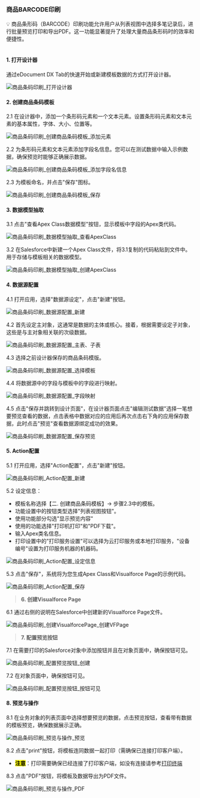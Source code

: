 <h5 id="start"></h5>

### 商品BARCODE印刷

<aside>
💡 商品条形码（BARCODE）印刷功能允许用户从列表视图中选择多笔记录后，进行批量预览打印和导出PDF。这一功能显著提升了处理大量商品条形码时的效率和便捷性。
</aside>
<br>

#### **1. 打开设计器**

通过eDocument DX Tab的快速开始或新建模板数据的方式打开设计器。

![商品条码印刷_打开设计器](../_images/zh-cn/商品条码印刷_打开设计器.png)

#### **2. 创建商品条码模板**

2.1 在设计器中，添加一个条形码元素和一个文本元素。设置条形码元素和文本元素的基本属性，字体、大小、位置等。

![商品条码印刷_创建商品条码模板_添加元素](../_images/zh-cn/商品条码印刷_创建商品条码模板_添加元素.gif)

2.2 为条形码元素和文本元素添加字段名信息。您可以在测试数据中输入示例数据，确保预览时能够正确展示数据。

![商品条码印刷_创建商品条码模板_添加字段名信息](../_images/zh-cn/商品条码印刷_创建商品条码模板_添加字段名信息.gif)

2.3 为模板命名，并点击"保存"图标。

![商品条码印刷_创建商品条码模板_保存](../_images/zh-cn/商品条码印刷_创建商品条码模板_保存.gif)

#### **3. 数据模型抽取**

3.1 点击"查看Apex Class数据模型"按钮，显示模板中字段的Apex类代码。

![商品条码印刷_数据模型抽取_查看ApexClass](../_images/zh-cn/商品条码印刷_数据模型抽取_查看ApexClass.gif)

3.2 在Salesforce中新建一个Apex Class文件，将3.1复制的代码粘贴到文件中。用于存储与模板相关的数据模型。

![商品条码印刷_数据模型抽取_创建ApexClass](../_images/zh-cn/商品条码印刷_数据模型抽取_创建ApexClass.gif)

#### **4. 数据源配置**

4.1 打开应用，选择"数据源设定"，点击"新建"按钮。

![商品条码印刷_数据源配置_新建](../_images/zh-cn/商品条码印刷_数据源配置_新建.png)

4.2 首先设定主对象，这通常是数据的主体或核心。接着，根据需要设定子对象，这些是与主对象相关联的次级数据。

![商品条码印刷_数据源配置_主表、子表](../_images/zh-cn/商品条码印刷_数据源配置_主表、子表.gif)

4.3 选择之前设计器保存的商品条码模版。

![商品条码印刷_数据源配置_选择模板](../_images/zh-cn/商品条码印刷_数据源配置_选择模板.gif)

4.4 将数据源中的字段与模板中的字段进行映射。

![商品条码印刷_数据源配置_字段映射](../_images/zh-cn/商品条码印刷_数据源配置_字段映射.gif)

4.5 点击"保存并跳转到设计页面"，在设计器页面点击"编辑测试数据"选择一笔想要预览查看的数据，点击表格中数据对应的应用后再次点击右下角的应用保存数据，此时点击"预览"查看数据源绑定成功的效果。

![商品条码印刷_数据源配置_保存预览](../_images/zh-cn/商品条码印刷_数据源配置_保存预览.gif)

#### **5. Action配置**

5.1 打开应用，选择"Action配置"，点击"新建"按钮。

![商品条码印刷_Action配置_新建](../_images/zh-cn/商品条码印刷_Action配置_新建.png)

5.2 设定信息：
- 模板名称选择【二. 创建商品条码模板】-> 步骤2.3中的模板。
- 功能设置中的按钮类型选择"列表视图按钮"。
- 使用功能部分勾选"显示预览内容"
- 使用的功能选择"打印机打印"和"PDF下载"。
- 输入Apex类名信息。
- 打印设置中的"打印服务设置"可以选择为云打印服务或本地打印服务，"设备编号"设置为打印服务机器的机器码。

![商品条码印刷_Action配置_设定信息](../_images/zh-cn/商品条码印刷_Action配置_设定信息.png)

5.3 点击"保存"，系统将为您生成Apex Class和Visualforce Page的示例代码。

![商品条码印刷_Action配置_保存](../_images/zh-cn/商品条码印刷_Action配置_保存.png)

> **6. 创建Visualforce Page**

6.1 通过右侧的说明在Salesforce中创建新的Visualforce Page文件。

![商品条码印刷_创建VisualforcePage_创建VFPage](../_images/zh-cn/商品条码印刷_创建VisualforcePage_创建VFPage.gif)

> **7. 配置预览按钮**

7.1 在需要打印的Salesforce对象中添加按钮并且在对象页面中，确保按钮可见。

![商品条码印刷_配置预览按钮_创建](../_images/zh-cn/商品条码印刷_配置预览按钮_创建.gif)

7.2 在对象页面中，确保按钮可见。

![商品条码印刷_配置预览按钮_按钮可见](../_images/zh-cn/商品条码印刷_配置预览按钮_按钮可见.png)

#### **8. 预览与操作**

8.1 在业务对象的列表页面中选择想要预览的数据，点击预览按钮，查看带有数据的模板预览，确保数据展示正确。

![商品条码印刷_预览与操作_预览](../_images/zh-cn/商品条码印刷_预览与操作_预览.gif)

8.2 点击"print"按钮，将模板连同数据一起打印（需确保已连接打印客户端）。
- <mark>**注意**</mark>：打印需要确保已经连接了打印客户端，如没有连接请参考[打印终端](download.md)

8.3 点击"PDF"按钮，将模板及数据导出为PDF文件。

![商品条码印刷_预览与操作_PDF](../_images/zh-cn/商品条码印刷_预览与操作_PDF.gif)